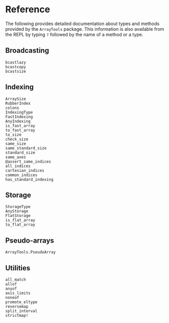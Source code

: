 # Reference

The following provides detailed documentation about types and methods provided
by the `ArrayTools` package. This information is also available from the REPL
by typing `?` followed by the name of a method or a type.


## Broadcasting

```@docs
bcastlazy
bcastcopy
bcastsize
```

## Indexing

```@docs
ArraySize
RubberIndex
colons
IndexingType
FastIndexing
AnyIndexing
is_fast_array
to_fast_array
to_size
check_size
same_size
same_standard_size
standard_size
same_axes
@assert_same_indices
all_indices
cartesian_indices
common_indices
has_standard_indexing
```

## Storage

```@docs
StorageType
AnyStorage
FlatStorage
is_flat_array
to_flat_array
```

## Pseudo-arrays

```@docs
ArrayTools.PseudoArray
```


## Utilities

```@docs
all_match
allof
anyof
axis_limits
noneof
promote_eltype
reversemap
split_interval
strictmap!
```
